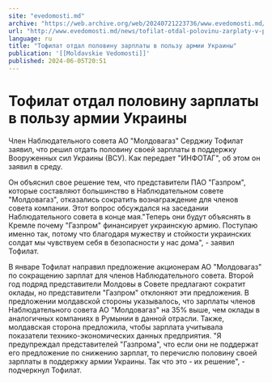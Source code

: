 ```yaml
---
site: "evedomosti.md"
archive: "https://web.archive.org/web/20240721223736/www.evedomosti.md/news/tofilat-otdal-polovinu-zarplaty-v-polzu-armii-ukrainy"
url: "http://www.evedomosti.md/news/tofilat-otdal-polovinu-zarplaty-v-polzu-armii-ukrainy"
language: ru
title: "Тофилат отдал половину зарплаты в пользу армии Украины"
publication: '[[Moldavskie Vedomosti]]'
published: 2024-06-05T20:51
---
```


# Тофилат отдал половину зарплаты в пользу армии Украины

Член Наблюдательного совета АО "Молдовагаз" Серджиу Тофилат заявил, что решил отдать половину своей зарплаты в поддержку Вооруженных сил Украины (ВСУ). Как передает "ИНФОТАГ", об этом он заявил в среду.

Он объяснил свое решение тем, что представители ПАО "Газпром", которые составляют большинство в Наблюдательном совете "Молдовагаз", отказались сократить вознаграждение для членов совета компании. Этот вопрос обсуждался на заседании Наблюдательного совета в конце мая."Теперь они будут объяснять в Кремле почему "Газпром" финансирует украинскую армию. Поступаю именно так, потому что благодаря мужеству и стойкости украинских солдат мы чувствуем себя в безопасности у нас дома", - заявил Тофилат.

В январе Тофилат направил предложение акционерам АО "Молдовагаз" по сокращению зарплат для членов Наблюдательного совета. Второй год подряд представители Молдовы в Совете предлагают сократит оклады, но представители "Газпром" отклоняют эти предложения. В предложении молдавской стороны указывалось, что зарплаты членов Наблюдательного совета АО "Молдовагаз" на 35% выше, чем оклады в аналогичных компаниях в Румынии в данной отрасли. Также, молдавская сторона предложила, чтобы зарплата учитывала показатели технико-экономических данных предприятия. "Я предупреждал представителей "Газпрома", что если они не поддержат его предложение по снижению зарплат, то перечислю половину своей зарплаты в поддержку армии Украины. Так что это - их решение", - подчеркнул Тофилат.